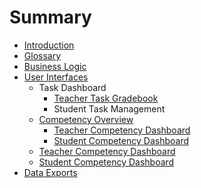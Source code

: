 # Summary

* [Introduction](README.md)
* [Glossary](glossary.md)
* [Business Logic](business_logic.md)
* [User Interfaces](user_interfaces.md)
   * Task Dashboard
       * [Teacher Task Gradebook](teacher_task_gradebook.md)
       * Student Task Management
   * [Competency Overview](competency_overview.md)
       * [Teacher Competency Dashboard](teacher_competency_dashboard.md)
       * [Student Competency Dashboard](student_competency_dashboard.md)
   * [Teacher Competency Dashboard](teacher_view.md)
   * [Student Competency Dashboard](student_view.md)
* [Data Exports](data_exports.md)

